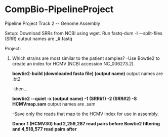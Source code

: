 # CompBio-PipelineProject 
Pipeline Project Track 2 -- Genome Assembly 

Setup: 
Download SRRs from NCBI using wget. 
Run fastq-dum -I --split-files (SRR) 
   output names are _#.fastq 

Project: 
1. Which strains are most similar to the patient samples? 
   -Use Bowtie2 to create an index for HCMV (NCBI accession NC_006273.2). 
   
   **bowtie2-build (downloaded fasta file) (output name)** 
      output names are .bt2
   
   -then... 
   
   **bowtie2 --quiet -x (output name) -1 (SRR#1) -2 (SRR#2) -S HCMVmap.sam**
      output names are .sam
      
   -Save only the reads that map to the HCMV index for use in assembly. 
   
   
   
   **Donor 1 (HCMV30) had 2,259,287 read pairs before Bowtie2 filtering and 4,518,577 read pairs after**
